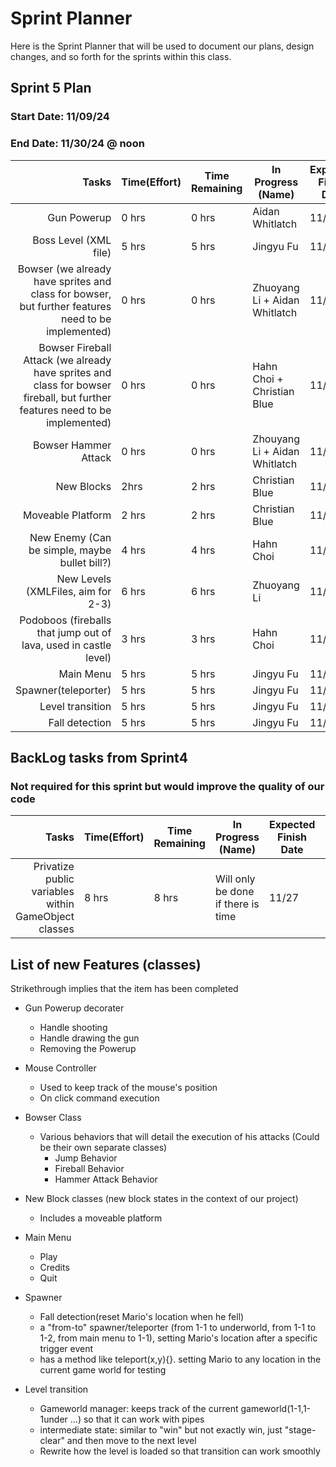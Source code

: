 # Sprint Planner
Here is the Sprint Planner that will be used to document our plans, design changes, and so forth for the sprints within this class.

## Sprint 5 Plan

### Start Date: 11/09/24 
### End Date: 11/30/24 @ noon

| Tasks | Time(Effort) | Time Remaining | In Progress (Name) | Expected Finish Date | Finished Date |
|------:|--------------|----------------|--------------------|----------------------|---------------|
| Gun Powerup | 0 hrs | 0 hrs | Aidan Whitlatch | 11/23 | 11/16 |
| Boss Level (XML file) | 5 hrs | 5 hrs | Jingyu Fu | 11/23
| Bowser (we already have sprites and class for bowser, but further features need to be implemented)| 0 hrs | 0 hrs | Zhuoyang Li + Aidan Whitlatch | 11/25 | 11/20|
| Bowser Fireball Attack (we already have sprites and class for bowser fireball, but further features need to be implemented)| 0 hrs | 0 hrs| Hahn Choi + Christian Blue |11/25 | 11/20|
| Bowser Hammer Attack | 0 hrs | 0 hrs | Zhouyang Li + Aidan Whitlatch| 11/25 | 11/20 |
| New Blocks | 2hrs | 2 hrs | Christian Blue | 11/17 |
| Moveable Platform | 2 hrs | 2 hrs | Christian Blue | 11/17 |
| New Enemy (Can be simple, maybe bullet bill?)| 4 hrs | 4 hrs | Hahn Choi | 11/23 |
| New Levels (XMLFiles, aim for 2-3)| 6 hrs | 6 hrs | Zhuoyang Li | 11/25 |
| Podoboos (fireballs that jump out of lava, used in castle level) | 3 hrs | 3 hrs | Hahn Choi | 11/25 |
| Main Menu |5 hrs | 5 hrs | Jingyu Fu  | 11/23 | 11/13
| Spawner(teleporter) |5 hrs | 5 hrs | Jingyu Fu  | 11/23 | 11/13
| Level transition |5 hrs | 5 hrs | Jingyu Fu  | 11/23 | 11/13
| Fall detection |5 hrs | 5 hrs | Jingyu Fu  | 11/23 | 11/13

## BackLog tasks from Sprint4
### Not required for this sprint but would improve the quality of our code

| Tasks | Time(Effort) | Time Remaining | In Progress (Name) | Expected Finish Date | Finished Date |
|------:|--------------|----------------|--------------------|----------------------|---------------|
| Privatize public variables within GameObject classes | 8 hrs | 8 hrs| Will only be done if there is time | 11/27 |

## List of new Features (classes)
Strikethrough implies that the item has been completed
* Gun Powerup decorater
  - Handle shooting
  - Handle drawing the gun
  - Removing the Powerup
* Mouse Controller
  - Used to keep track of the mouse's position
  - On click command execution
 * Bowser Class
   - Various behaviors that will detail the execution of his attacks (Could be their own separate classes)
      * Jump Behavior
      * Fireball Behavior
      * Hammer Attack Behavior
* New Block classes (new block states in the context of our project)
  - Includes a moveable platform

* Main Menu
   - Play
   - Credits
   - Quit
* Spawner
   - Fall detection(reset Mario's location when he fell)
   - a "from-to" spawner/teleporter (from 1-1 to underworld, from 1-1 to 1-2, from main menu to 1-1), setting Mario's location after a specific trigger event
   - has a method like teleport(x,y){}. setting Mario to any location in the current game world for testing
* Level transition
  - Gameworld manager: keeps track of the current gameworld(1-1,1-1under ...) so that it can work with pipes
  - intermediate state: similar to "win" but not exactly win, just "stage-clear" and then move to the next level
  - Rewrite how the level is loaded so that transition can work smoothly

